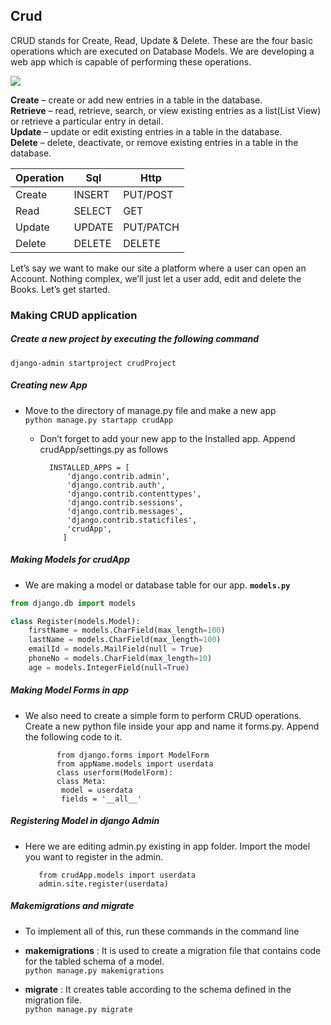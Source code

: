## Crud
CRUD stands for Create, Read, Update & Delete. These are the four basic operations which are executed on Database Models. We are developing a web app which is capable of performing these operations.


![](https://github.com/lavanya-Mercy/Crud/blob/master/curddd.jpg) 

**Create**   – create or add new entries in a table in the database. <br>
**Retrieve** – read, retrieve, search, or view existing entries as a list(List View) or retrieve a particular entry in detail.<br>
**Update**   – update or edit existing entries in a table in the database. <br>
**Delete**   – delete, deactivate, or remove existing entries in a table in the database. <br>

Operation|Sql|Http
----|----|----
Create|INSERT| PUT/POST
Read|SELECT|GET
Update|UPDATE|PUT/PATCH
Delete|DELETE|DELETE




Let’s say we want to make our site a platform where a user can open an Account. Nothing complex, we’ll just let a user add, edit and delete the Books. Let’s get started.

### Making CRUD application
##### Create a new project by executing the following command <br>
  ```django-admin startproject crudProject```
##### Creating new App 
* Move to the directory of manage.py file and make a new app <br>
  ```python manage.py startapp crudApp```
	* Don’t forget to add your new app to the Installed app. Append crudApp/settings.py as follows <br>

		```
		  INSTALLED_APPS = [  
		      'django.contrib.admin',  
		      'django.contrib.auth',  
		      'django.contrib.contenttypes',  
		      'django.contrib.sessions',  
		      'django.contrib.messages',  
		      'django.contrib.staticfiles',  
		      'crudApp',  
		     ] 
		```
  
##### Making Models for crudApp
  * We are making a model or database table for our app.
  **`models.py`**
```python
from django.db import models

class Register(models.Model):
    firstName = models.CharField(max_length=100)
    lastName = models.CharField(max_length=100)
    emailId = models.MailField(null = True)
    phoneNo = models.CharField(max_length=10)
    age = models.IntegerField(null=True)
```
  
	

  
#####  Making Model Forms in app

* We also need to create a simple form to perform CRUD operations. Create a new python file inside your app and name it 		   forms.py. Append the following code to it.<br>
    
	```
		   from django.forms import ModelForm
		   from appName.models import userdata
		   class userform(ModelForm):
		   class Meta:
			model = userdata
			fields = '__all__'
	```

##### Registering Model in django Admin
* Here we are editing admin.py existing in app folder. Import the model you want to register in the admin.
	```
	   from crudApp.models import userdata
	   admin.site.register(userdata)
	```
##### Makemigrations and migrate
* To implement all of this, run these commands in the command line

* **makemigrations** : It is used to create a migration file that contains code for the tabled schema of a model. <br>
	```python manage.py makemigrations```

* **migrate** : It creates table according to the schema defined in the migration file. <br>
	```python manage.py migrate```







